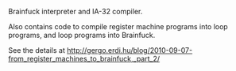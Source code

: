 Brainfuck interpreter and IA-32 compiler.

Also contains code to compile register machine programs into loop
programs, and loop programs into Brainfuck.

See the details at <http://gergo.erdi.hu/blog/2010-09-07-from_register_machines_to_brainfuck,_part_2/>
